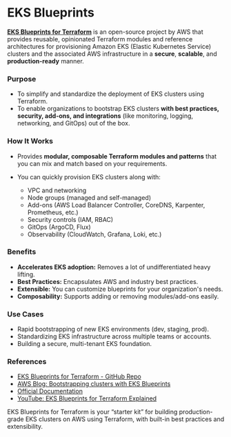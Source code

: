 # EKS Blueprints

[**EKS Blueprints for Terraform**](https://aws-ia.github.io/terraform-aws-eks-blueprints/) is an open-source project by AWS that provides reusable, opinionated Terraform modules and reference architectures for provisioning Amazon EKS (Elastic Kubernetes Service) clusters and the associated AWS infrastructure in a **secure**, **scalable**, and **production-ready** manner.

### **Purpose**

* To simplify and standardize the deployment of EKS clusters using Terraform.
* To enable organizations to bootstrap EKS clusters **with best practices, security, add-ons, and integrations** (like monitoring, logging, networking, and GitOps) out of the box.

### **How It Works**

* Provides **modular, composable Terraform modules and patterns** that you can mix and match based on your requirements.
* You can quickly provision EKS clusters along with:

  * VPC and networking
  * Node groups (managed and self-managed)
  * Add-ons (AWS Load Balancer Controller, CoreDNS, Karpenter, Prometheus, etc.)
  * Security controls (IAM, RBAC)
  * GitOps (ArgoCD, Flux)
  * Observability (CloudWatch, Grafana, Loki, etc.)

### **Benefits**

* **Accelerates EKS adoption:** Removes a lot of undifferentiated heavy lifting.
* **Best Practices:** Encapsulates AWS and industry best practices.
* **Extensible:** You can customize blueprints for your organization's needs.
* **Composability:** Supports adding or removing modules/add-ons easily.

### **Use Cases**

* Rapid bootstrapping of new EKS environments (dev, staging, prod).
* Standardizing EKS infrastructure across multiple teams or accounts.
* Building a secure, multi-tenant EKS foundation.


### References

* [EKS Blueprints for Terraform - GitHub Repo](https://github.com/aws-ia/terraform-aws-eks-blueprints)
* [AWS Blog: Bootstrapping clusters with EKS Blueprints](https://aws.amazon.com/blogs/containers/bootstrapping-clusters-with-eks-blueprints/)
* [Official Documentation](https://aws-ia.github.io/terraform-aws-eks-blueprints/getting-started/)
* [YouTube: EKS Blueprints for Terraform Explained](https://www.youtube.com/watch?v=DhoZMbqwwsw)

EKS Blueprints for Terraform is your “starter kit” for building production-grade EKS clusters on AWS using Terraform, with built-in best practices and extensibility.
